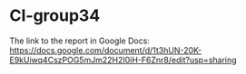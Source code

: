 # CI-group34
The link to the report in Google Docs: https://docs.google.com/document/d/1t3hUN-20K-E9kUiwq4CszPOG5mJm22H2I0iH-F6Znr8/edit?usp=sharing